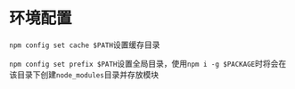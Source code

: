 # 环境配置

`npm config set cache $PATH`设置缓存目录

`npm config set prefix $PATH`设置全局目录，使用`npm i -g $PACKAGE`时将会在该目录下创建`node_modules`目录并存放模块

